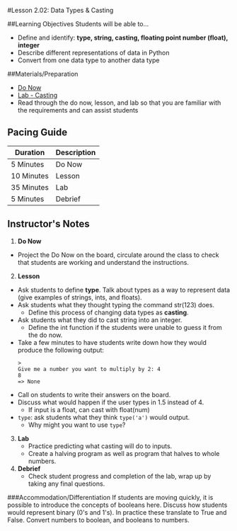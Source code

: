 #Lesson 2.02: Data Types & Casting

##Learning Objectives
Students will be able to... 
* Define and identify: **type, string, casting, floating point number (float), integer**
* Describe different representations of data in Python 
* Convert from one data type to another data type

##Materials/Preparation
* [Do Now]
* [Lab - Casting]
* Read through the do now, lesson, and lab so that you are familiar with the requirements and can assist students

## Pacing Guide
| **Duration**   | **Description** |
| ---------- | ----------- |
| 5 Minutes  | Do Now      |
| 10 Minutes | Lesson      |
| 35 Minutes | Lab         |
| 5 Minutes | Debrief  |

## Instructor's Notes
1. **Do Now** 
  * Project the Do Now on the board, circulate around the class to check that students are working and understand the instructions. 
2. **Lesson**
  * Ask students to define **type**. Talk about types as a way to represent data (give examples of strings, ints, and floats).
  * Ask students what they thought typing the command str(123) does. 
    * Define this process of changing data types as **casting**. 
  * Ask students what they did to cast string into an integer. 
    * Define the int function if the students were unable to guess it from the do now.
  * Take a few minutes to have students write down how they would produce the following output:
    ```
    > 
    Give me a number you want to multiply by 2: 4
    8
    => None
    ```
  * Call on students to write their answers on the board. 
  * Discuss what would happen if the user types in 1.5 instead of 4. 
    * If input is a float, can cast with float(num)
  * `type`: ask students what they think `type('a')` would output.  
    * Why might you want to use `type`?
3. **Lab**
    * Practice predicting what casting will do to inputs. 
    * Create a halving program as well as program that halves to whole numbers. 
4. **Debrief**
    * Check student progress and completion of the lab, wrap up by taking any final questions.


###Accommodation/Differentiation
If students are moving quickly, it is possible to introduce the concepts of booleans here. Discuss how students would represent binary (0's and 1's). In practice these translate to True and False. Convert numbers to boolean, and booleans to numbers.
  

[Do Now]:do_now.md
[Lab - Casting]:lab.md